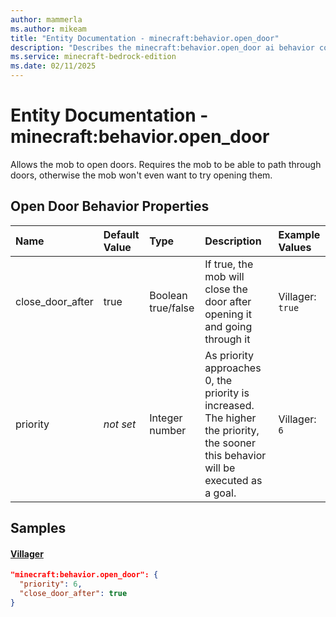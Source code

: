 ```yaml
---
author: mammerla
ms.author: mikeam
title: "Entity Documentation - minecraft:behavior.open_door"
description: "Describes the minecraft:behavior.open_door ai behavior component"
ms.service: minecraft-bedrock-edition
ms.date: 02/11/2025 
---
```


# Entity Documentation - minecraft:behavior.open_door

Allows the mob to open doors. Requires the mob to be able to path through doors, otherwise the mob won't even want to try opening them.


## Open Door Behavior Properties

|Name       |Default Value |Type |Description |Example Values |
|:----------|:-------------|:----|:-----------|:------------- |
| close_door_after | true | Boolean true/false | If true, the mob will close the door after opening it and going through it | Villager: `true` | 
| priority | *not set* | Integer number | As priority approaches 0, the priority is increased. The higher the priority, the sooner this behavior will be executed as a goal. | Villager: `6` | 

## Samples

#### [Villager](https://github.com/Mojang/bedrock-samples/tree/preview/behavior_pack/entities/villager.json)


```json
"minecraft:behavior.open_door": {
  "priority": 6,
  "close_door_after": true
}
```
